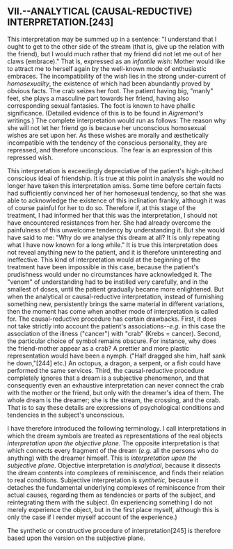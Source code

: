 ## VII.--ANALYTICAL (CAUSAL-REDUCTIVE) INTERPRETATION.[243]

This interpretation may be summed up in a sentence: "I understand
that I ought to get to the other side of the stream (that is, give up
the relation with the friend), but I would much rather that my friend
did not let me out of her claws (embrace)." That is, expressed as an
_infantile wish_: Mother would like to attract me to herself again
by the well-known mode of enthusiastic embraces. The incompatibility
of the wish lies in the strong under-current of _homosexuality_, the
existence of which had been abundantly proved by obvious facts. The
crab seizes her foot. The patient having big, "manly" feet, she plays
a masculine part towards her friend, having also corresponding sexual
fantasies. The foot is known to have phallic significance. (Detailed
evidence of this is to be found in _Aigremont's_ writings.) The complete
interpretation would run as follows: The reason why she will not let
her friend go is because her unconscious homosexual wishes are set upon
her. As these wishes are morally and æsthetically incompatible with the
tendency of the conscious personality, they are repressed, and therefore
unconscious. The fear is an expression of this repressed wish.

This interpretation is exceedingly depreciative of the patient's
high-pitched conscious ideal of friendship. It is true at this point
in analysis she would no longer have taken this interpretation amiss.
Some time before certain facts had sufficiently convinced her of her
homosexual tendency, so that she was able to acknowledge the existence
of this inclination frankly, although it was of course painful for her
to do so. Therefore if, at this stage of the treatment, I had informed
her that this was the interpretation, I should not have encountered
resistances from her. She had already overcome the painfulness of this
unwelcome tendency by understanding it. But she would have said to me:
"Why do we analyse this dream at all? It is only repeating what I have
now known for a long while." It is true this interpretation does not
reveal anything new to the patient, and it is therefore uninteresting
and ineffective. This kind of interpretation would at the beginning of
the treatment have been impossible in this case, because the patient's
prudishness would under no circumstances have acknowledged it. The
"venom" of understanding had to be instilled very carefully, and in the
smallest of doses, until the patient gradually became more enlightened.
But when the analytical or causal-reductive interpretation, instead
of furnishing something new, persistently brings the same material in
different variations, then the moment has come when another mode of
interpretation is called for. The causal-reductive procedure has certain
drawbacks. First, it does not take strictly into account the patient's
associations--_e.g._ in this case the association of the illness
("cancer") with "crab" (Krebs = cancer). Second, the particular choice
of symbol remains obscure. For instance, why does the friend-mother
appear as a crab? A prettier and more plastic representation would have
been a nymph. ("Half dragged she him, half sank he down,"[244] etc.)
An octopus, a dragon, a serpent, or a fish could have performed the
same services. Third, the causal-reductive procedure completely ignores
that a dream is a subjective phenomenon, and that consequently even an
exhaustive interpretation can never connect the crab with the mother or
the friend, but only with the dreamer's idea of them. The whole dream
is the dreamer; she is the stream, the crossing, and the crab. That is
to say these details are expressions of psychological conditions and
tendencies in the subject's unconscious.

I have therefore introduced the following terminology. I call
interpretations in which the dream symbols are treated as
representations of the real objects _interpretation upon the objective
plane_. The opposite interpretation is that which connects every
fragment of the dream (_e.g._ all the persons who do anything) with the
dreamer himself. This is _interpretation upon the subjective plane_.
Objective interpretation is _analytical_, because it dissects the dream
contents into complexes of reminiscence, and finds their relation to
real conditions. Subjective interpretation is _synthetic_, because it
detaches the fundamental underlying complexes of reminiscence from their
actual causes, regarding them as tendencies or parts of the subject, and
reintegrating them with the subject. (In experiencing something I do not
merely experience the object, but in the first place myself, although
this is only the case if I render myself account of the experience.)

The synthetic or constructive procedure of interpretation[245] is
therefore based upon the version on the subjective plane.


